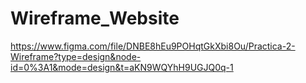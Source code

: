 # Wireframe_Website
https://www.figma.com/file/DNBE8hEu9POHqtGkXbi8Ou/Practica-2-Wireframe?type=design&node-id=0%3A1&mode=design&t=aKN9WQYhH9UGJQ0q-1
